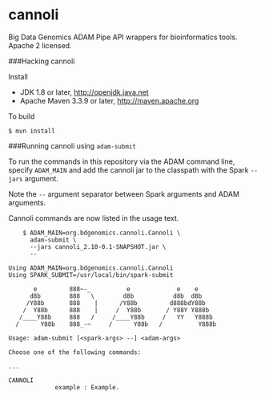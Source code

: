# cannoli
Big Data Genomics ADAM Pipe API wrappers for bioinformatics tools.  Apache 2 licensed.

###Hacking cannoli

Install

 * JDK 1.8 or later, http://openjdk.java.net
 * Apache Maven 3.3.9 or later, http://maven.apache.org

To build

    $ mvn install


###Running cannoli using ```adam-submit```

To run the commands in this repository via the ADAM command line, specify ```ADAM_MAIN``` and add the cannoli jar
to the classpath with the Spark ```--jars``` argument.

Note the ```--``` argument separator between Spark arguments and ADAM arguments.

Cannoli commands are now listed in the usage text.

```
    $ ADAM_MAIN=org.bdgenomics.cannoli.Cannoli \
      adam-submit \
      --jars cannoli_2.10-0.1-SNAPSHOT.jar \
      --

Using ADAM_MAIN=org.bdgenomics.cannoli.Cannoli
Using SPARK_SUBMIT=/usr/local/bin/spark-submit

       e         888~-_          e             e    e
      d8b        888   \        d8b           d8b  d8b
     /Y88b       888    |      /Y88b         d888bdY88b
    /  Y88b      888    |     /  Y88b       / Y88Y Y888b
   /____Y88b     888   /     /____Y88b     /   YY   Y888b
  /      Y88b    888_-~     /      Y88b   /          Y888b

Usage: adam-submit [<spark-args> --] <adam-args>

Choose one of the following commands:

...

CANNOLI
             example : Example.
```
